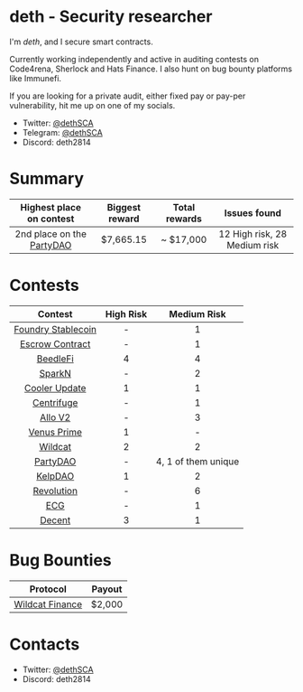 # deth - Security researcher

I'm *deth*, and I secure smart contracts.

Currently working independently and active in auditing contests on Code4rena, Sherlock and Hats Finance. I also hunt on bug bounty platforms like Immunefi.

If you are looking for a private audit, either fixed pay or pay-per vulnerability, hit me up on one of my socials.
* Twitter: [@dethSCA](https://twitter.com/dethSCA)
* Telegram: [@dethSCA](https://t.me/dethSCA)
* Discord: deth2814


# Summary

| Highest place on contest | Biggest reward | Total rewards | Issues found | 
|:--:|:--:|:--:| :--: |
| 2nd place on the [PartyDAO](https://code4rena.com/contests/2023-10-party-protocol#top) | $7,665.15 | ~ $17,000 |  12 High risk, 28 Medium risk |

# Contests

| Contest | High Risk | Medium Risk | 
|:--:|:--:|:--:|
| [Foundry Stablecoin](https://www.codehawks.com/report/cljx3b9390009liqwuedkn0m0) | -  | 1  |
| [Escrow Contract](https://www.codehawks.com/report/cljyfxlc40003jq082s0wemya) | - | 1  |
| [BeedleFi](https://www.codehawks.com/report/clkbo1fa20009jr08nyyf9wbx) | 4 | 4  |
| [SparkN](https://www.codehawks.com/report/cllcnja1h0001lc08z7w0orxx) | - | 2  |
| [Cooler Update](https://audits.sherlock.xyz/contests/107) | 1 | 1  |
| [Centrifuge](https://code4rena.com/reports/2023-09-centrifuge) | - | 1  |
| [Allo V2](https://audits.sherlock.xyz/contests/109) | - | 3 |
| [Venus Prime](https://code4rena.com/contests/2023-09-venus-prime#top) | 1 | -  |
| [Wildcat](https://code4rena.com/contests/2023-10-the-wildcat-protocol#top) | 2 | 2  |
| [PartyDAO](https://code4rena.com/contests/2023-10-party-protocol#top) | - | 4, 1 of them unique  |
| [KelpDAO](https://code4rena.com/audits/2023-11-kelp-dao-rseth#top) | 1 | 2 |
| [Revolution](https://code4rena.com/audits/2023-12-revolution-protocol#top) | - | 6 |
| [ECG](https://code4rena.com/audits/2023-12-ethereum-credit-guild#top) | - | 1 |
| [Decent](https://code4rena.com/audits/2024-01-decent#top) | 3 | 1 |

# Bug Bounties
| Protocol | Payout |
|:--:|:--:|
| [Wildcat Finance](https://wildcat.finance/) | $2,000 |

# Contacts
* Twitter: [@dethSCA](https://twitter.com/dethSCA)
* Discord: deth2814
